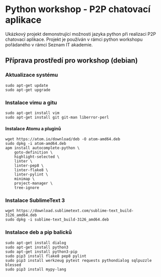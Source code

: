 # Python workshop - P2P chatovací aplikace

Ukázkový projekt demonstrující možnosti jazyka python při realizaci P2P chatovací aplikace.
Projekt je používán v rámci python workshopu pořádaného v rámci Seznam IT akademie.

## Příprava prostředí pro workshop (debian)

### Aktualizace systému
    sudo apt-get update
    sudo apt-get upgrade

### Instalace vimu a gitu
    sudo apt-get install vim
    sudo apt-get install git git-man liberror-perl

#### Instalace Atomu a pluginů
    wget https://atom.io/download/deb -O atom-amd64.deb
    sudo dpkg -i atom-amd64.deb
    apm install autocomplete-python \
        goto-definition \
        highlight-selected \
        linter \
        linter-pep8 \
        linter-flake8 \
        linter-pylint \
        minimap \
        project-manager \
        tree-ignore

### Instalace SublimeText 3
    wget https://download.sublimetext.com/sublime-text_build-3126_amd64.deb
    sudo dpkg -i sublime-text_build-3126_amd64.deb

### Instalace deb a pip balicků
    sudo apt-get install dialog
    sudo apt-get install python3
    sudo apt-get install python3-pip
    sudo pip3 install flake8 pep8 pylint
    sudo pip3 install werkzeug pytest requests pythondialog sqlpuzzle blessed
    sudo pip3 install mypy-lang
